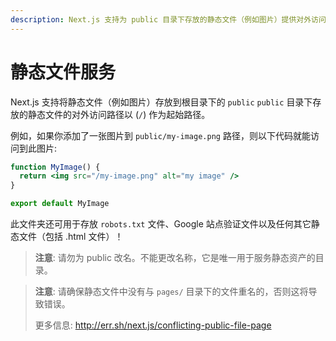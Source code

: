 ```yaml
---
description: Next.js 支持为 public 目录下存放的静态文件（例如图片）提供对外访问服务。在此文档中你将了解到这一功能是如何工作的。
---
```


# 静态文件服务

Next.js 支持将静态文件（例如图片）存放到根目录下的 `public` `public` 目录下存放的静态文件的对外访问路径以 (`/`) 作为起始路径。

例如，如果你添加了一张图片到 `public/my-image.png` 路径，则以下代码就能访问到此图片:

```jsx
function MyImage() {
  return <img src="/my-image.png" alt="my image" />
}

export default MyImage
```

此文件夹还可用于存放 `robots.txt` 文件、Google 站点验证文件以及任何其它静态文件（包括 .html 文件）！

> **注意**: 请勿为 public 改名。不能更改名称，它是唯一用于服务静态资产的目录。

> **注意**: 请确保静态文件中没有与 `pages/` 目录下的文件重名的，否则这将导致错误。
>
> 更多信息: <http://err.sh/next.js/conflicting-public-file-page>
